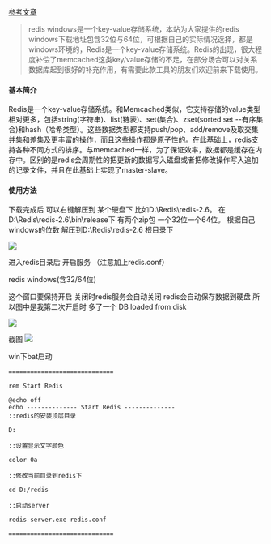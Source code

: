[参考文章](http://www.jb51.net/softs/541181.html)

>  redis windows是一个key-value存储系统，本站为大家提供的redis windows下载地址包含32位与64位，可根据自己的实际情况选择，都是windows环境的，Redis是一个key-value存储系统。Redis的出现，很大程度补偿了memcached这类key/value存储的不足，在部分场合可以对关系数据库起到很好的补充作用，有需要此款工具的朋友们欢迎前来下载使用。

#### 基本简介

Redis是一个key-value存储系统。和Memcached类似，它支持存储的value类型相对更多，包括string(字符串)、list(链表)、set(集合)、zset(sorted set --有序集合)和hash（哈希类型）。这些数据类型都支持push/pop、add/remove及取交集并集和差集及更丰富的操作，而且这些操作都是原子性的。在此基础上，redis支持各种不同方式的排序。与memcached一样，为了保证效率，数据都是缓存在内存中。区别的是redis会周期性的把更新的数据写入磁盘或者把修改操作写入追加的记录文件，并且在此基础上实现了master-slave。

#### 使用方法

下载完成后 可以右键解压到 某个硬盘下 比如D:\Redis\redis-2.6。
在D:\Redis\redis-2.6\bin\release下 有两个zip包 一个32位一个64位。
根据自己windows的位数 解压到D:\Redis\redis-2.6 根目录下

![](http://files.jb51.net/file_images/article/201703/2017031517001091.jpg)

进入redis目录后 开启服务  （注意加上redis.conf）

redis windows(含32/64位)

这个窗口要保持开启  关闭时redis服务会自动关闭
redis会自动保存数据到硬盘 所以图中是我第二次开启时 多了一个 DB loaded from disk

![](http://files.jb51.net/file_images/article/201703/2017031517001093.jpg)

截图
![](http://files.jb51.net/file_images/article/201703/2017031517001090.jpg)


win下bat启动

```
=============================

rem Start Redis

@echo off
echo -------------- Start Redis --------------
::redis的安装顶层目录

D:

::设置显示文字颜色

color 0a

::修改当前目录到redis下

cd D:/redis

::启动server

redis-server.exe redis.conf

=============================
```
